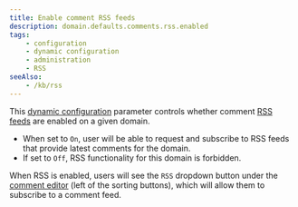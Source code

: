 ```yaml
---
title: Enable comment RSS feeds
description: domain.defaults.comments.rss.enabled
tags:
    - configuration
    - dynamic configuration
    - administration
    - RSS
seeAlso:
    - /kb/rss
---
```


This [dynamic configuration](/configuration/backend/dynamic) parameter controls whether comment [RSS feeds](/kb/rss) are enabled on a given domain.

<!--more-->

* When set to `On`, user will be able to request and subscribe to RSS feeds that provide latest comments for the domain.
* If set to `Off`, RSS functionality for this domain is forbidden.

When RSS is enabled, users will see the `RSS` dropdown button under the [comment editor](/kb/comment-editor) (left of the sorting buttons), which will allow them to subscribe to a comment feed.
